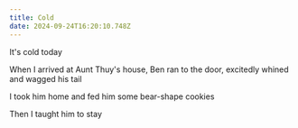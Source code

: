```yaml
---
title: Cold
date: 2024-09-24T16:20:10.748Z
---
```


It's cold today

When I arrived at Aunt Thuy's house, Ben ran to the door, excitedly whined and wagged his tail

I took him home and fed him some bear-shape cookies

Then I taught him to stay

